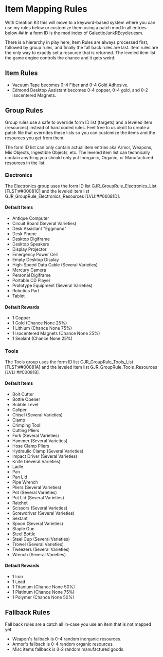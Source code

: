 # Item Mapping Rules
With Creation Kit this will move to a keyword-based system where you can use my rules below or customize them using a patch mod.In all entries below ## in a form ID is the mod index of GalacticJunkREcycler.esm. 

There is a hierarchy in play here, Item Rules are always processed first, followed by group rules, and finally the fall back rules are last. Item rules are the only way to exactly set a resource that is returned. The leveled item list the game engine controls the chance and it gets weird. 

## Item Rules
- Vacuum Tape becomes 0-4 Fiber and 0-4 Gold Adhesive.
- Edmond Desktop Assistant becomes 0-4 copper, 0-4 gold, and 0-2 Isocentered Magnets.

## Group Rules
Group rules use a safe to override form ID list (targets) and a leveled item (resources) instead of hard coded rules. Feel free to us xEdit to create a patch file that overrides these lists so you can customize the items and the resources you get from them.

The form ID list can only contain actual item entries aka Armor, Weapons, Mis Objects, Ingestible Objects, etc. The leveled item list can technically contain anything you should only put Inorganic, Organic, or Manufactured resources in the list. 

### Electronics
The Electronics group uses the form ID list GJR_GroupRule_Electronics_List [FLST:##00081C] and the leveled item list GJR_GroupRule_Electronics_Resources [LVLI:##00081D].

#### Default Items
- Antique Computer
- Circuit Board (Several Varieties)
- Desk Assistant "Eggmund"
- Desk Phone
- Desktop Digiframe
- Desktop Speakers
- Display Projector
- Emergency Power Cell
- Empty Desktop Display
- High-Speed Data Cable (Several Varieties)
- Mercury Camera
- Personal Digiframe
- Portable CD Player
- Prototype Equipment (Several Varieties)
- Robotics Part
- Tablet

#### Default Rewards
- 1 Copper
- 1 Gold (Chance None 25%)
- 1 Lithium (Chance None 75%)
- 1 Isocentered Magnets (Chance None 25%)
- 1 Sealant (Chance None 25%)

### Tools
The Tools group uses the form ID list GJR_GroupRule_Tools_List [FLST:##00081A] and the leveled item list GJR_GroupRule_Tools_Resources [LVLI:##00081B].

#### Default Items
- Bolt Cutter
- Bottle Opener
- Bubble Level
- Caliper
- Chisel (Several Varieties)
- Clamp
- Crimping Tool
- Cutting Pliers
- Fork (Several Varieties)
- Hammer (Several Varieties)
- Hose Clamp Pliers
- Hydraulic Clamp (Several Varieties)
- Impact Driver (Several Varieties)
- Knife (Several Varieties)
- Ladle
- Pan
- Pan Lid
- Pipe Wrench
- Pliers (Several Varieties)
- Pot (Several Varieties)
- Pot Lid (Several Varieties)
- Ratchet
- Scissors (Several Varieties)
- Screwdriver (Several Varieties)
- Sextant
- Spoon (Several Varieties)
- Staple Gun
- Steel Bottle
- Steel Cup (Several Varieties)
- Trowel (Several Varieties)
- Tweezers (Several Varieties)
- Wrench (Several Varieties)

#### Default Rewards
- 1 Iron
- 1 Lead
- 1 Titanium (Chance None 50%)
- 1 Platinum (Chance None 75%)
- 1 Polymer (Chance None 50%)

## Fallback Rules
Fall back rules are a catch all in-case you use an item that is not mapped yet. 

- Weapon's fallback is 0-4 random inorganic resources.
- Armor's fallback is 0-4 random organic resources.
- Misc items fallback is 0-2 random manufactured goods.
